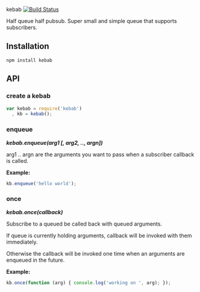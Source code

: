 kebab [![Build Status](https://secure.travis-ci.org/thlorenz/kebab.png)](http://travis-ci.org/thlorenz/kebab)

Half queue half pubsub. Super small and simple queue that supports subscribers.

## Installation

`npm install kebab`

## API

### create a kebab

```javascript
var kebab = require('kebab')
  , kb = kebab();
```

### enqueue

***kebab.enqueue(arg1 [, arg2, .., argn])***

arg1 .. argn are the arguments you want to pass when a subscriber callback is called.

**Example:**

```javascript
kb.enqueue('hello world');
```

### once

***kebab.once(callback)***

Subscribe to a queued be called back with queued arguments. 

If queue is currently holding arguments, callback will be invoked with them immediately.

Otherwise the callback will be invoked one time when an arguments are enqueued in the future.

**Example:**

```javascript
kb.once(function (arg) { console.log('working on ', arg); });
```
